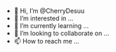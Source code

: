 - 👋 Hi, I’m @CherryDesuu
- 👀 I’m interested in ...
- 🌱 I’m currently learning ...
- 💞️ I’m looking to collaborate on ...
- 📫 How to reach me ...

<!---
CherryDesuu/CherryDesuu is a ✨ special ✨ repository because its `README.md` (this file) appears on your GitHub profile.
You can click the Preview link to take a look at your changes.
--->
